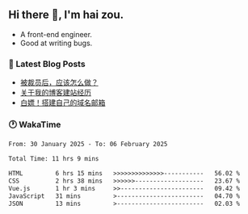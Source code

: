## Hi there 👋, I'm hai zou.

- A front-end engineer.
- Good at writing bugs.

### 📖 Latest Blog Posts
<!-- BLOG-POST-LIST:START -->
- [被裁员后，应该怎么做？](https://blog.izou.top/2025/01/layoff-experience/)
- [关于我的博客建站经历](https://blog.izou.top/2025/01/blog-site-build/)
- [白嫖！搭建自己的域名邮箱](https://blog.izou.top/2025/01/domain-mail/)
<!-- BLOG-POST-LIST:END -->

### 🕐 WakaTime
<!--START_SECTION:waka-->

```txt
From: 30 January 2025 - To: 06 February 2025

Total Time: 11 hrs 9 mins

HTML         6 hrs 15 mins   >>>>>>>>>>>>>>-----------   56.02 %
CSS          2 hrs 38 mins   >>>>>>-------------------   23.67 %
Vue.js       1 hr 3 mins     >>-----------------------   09.42 %
JavaScript   31 mins         >------------------------   04.70 %
JSON         13 mins         >------------------------   02.03 %
```

<!--END_SECTION:waka-->

